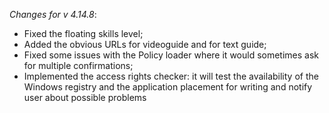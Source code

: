 _Changes for v 4.14.8_:
- Fixed the floating skills level;
- Added the obvious URLs for videoguide and for text guide;
- Fixed some issues with the Policy loader where it would sometimes ask for multiple confirmations;
- Implemented the access rights checker: it will test the availability of the Windows registry and the application placement for writing and notify user about possible problems
